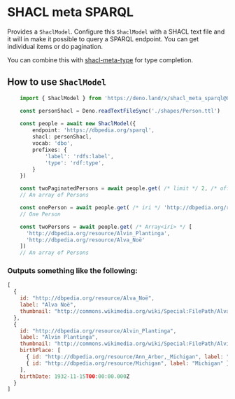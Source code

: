 # SHACL meta SPARQL

Provides a `ShaclModel`. Configure this `ShaclModel` with a SHACL text file and it will in make it possible to query a SPARQL endpoint. You can get individual items or do pagination.

You can combine this with [shacl-meta-type](https://github.com/danielbeeke/shacl-meta-type) for type completion.

## How to use `ShaclModel`

```TypeScript
    import { ShaclModel } from 'https://deno.land/x/shacl_meta_sparql@0.1/mod.ts'

    const personShacl = Deno.readTextFileSync('./shapes/Person.ttl')
    
    const people = await new ShaclModel({
        endpoint: 'https://dbpedia.org/sparql', 
        shacl: personShacl, 
        vocab: 'dbo', 
        prefixes: {
            'label': 'rdfs:label',
            'type': 'rdf:type',
        }
    })

    const twoPaginatedPersons = await people.get( /* limit */ 2, /* offset */ 6)
    // An array of Persons

    const onePerson = await people.get( /* iri */ 'http://dbpedia.org/resource/Alvin_Plantinga')
    // One Person

    const twoPersons = await people.get( /* Array<iri> */ [
      'http://dbpedia.org/resource/Alvin_Plantinga', 
      'http://dbpedia.org/resource/Alva_Noë'
    ])
    // An array of Persons

```

### Outputs something like the following:

```JavaScript
[
  {
    id: "http://dbpedia.org/resource/Alva_Noë",
    label: "Alva Noë",
    thumbnail: "http://commons.wikimedia.org/wiki/Special:FilePath/Alva_Noë_(3419836383).jpg?width=300"
  },
  {
    id: "http://dbpedia.org/resource/Alvin_Plantinga",
    label: "Alvin Plantinga",
    thumbnail: "http://commons.wikimedia.org/wiki/Special:FilePath/Alvin_Plantinga-3.jpg?width=300",
    birthPlace: [
      { id: "http://dbpedia.org/resource/Ann_Arbor,_Michigan", label: "Ann Arbor" },
      { id: "http://dbpedia.org/resource/Michigan", label: "Michigan" }
    ],
    birthDate: 1932-11-15T00:00:00.000Z
  }
]
```